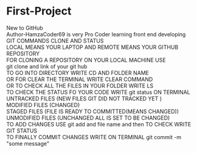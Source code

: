 # First-Project

New to GitHub
<br>
Author-HamzaCoder69 is very Pro Coder learning front end developing
<br>
GIT COMMANDS CLONE AND STATUS
<br>
LOCAL MEANS YOUR LAPTOP AND REMOTE MEANS YOUR GITHUB REPOSITORY
<br>
FOR CLONING A REPOSITORY ON YOUR LOCAL MACHINE USE
<br>
git clone and link of your git hub
<br>
TO GO INTO DIRECTORY WRITE CD AND FOLDER NAME
<br>
OR FOR CLEAR THE TERMINAL WRITE CLEAR COMMAND
<br>
OR TO CHECK ALL THE FILES IN YOUR FOLDER WRITE LS
<br>
TO CHECK THE STATUS FO YOUR CODE WRITE git status ON TERMINAL
<br>
UNTRACKED FILES (NEW FILES GIT DID NOT TRACKED YET )
<br>
MODIFIED FILES (CHANGED)
<br>
STAGED FILES (FILE IS READY TO COMMITTED(MEANS CHANGED))
<br>
UNMODIFIED FILES (UNCHANGED ALL IS SET TO BE CHANGED)
<br>
TO ADD CHANGES USE git add and file name and then TO CHECK WRITE GIT STATUS
<br>
TO FINALLY COMMIT CHANGES WRITE ON TERMINAL git commit -m "some message"
